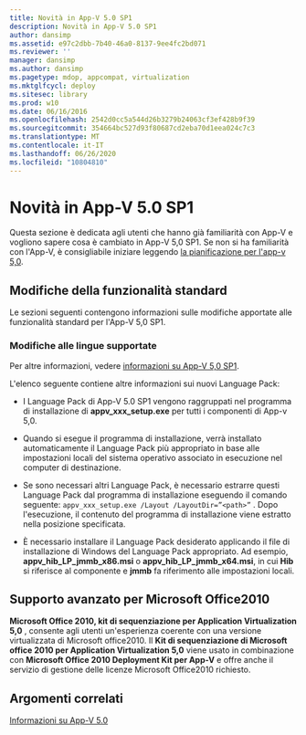 ```yaml
---
title: Novità in App-V 5.0 SP1
description: Novità in App-V 5.0 SP1
author: dansimp
ms.assetid: e97c2dbb-7b40-46a0-8137-9ee4fc2bd071
ms.reviewer: ''
manager: dansimp
ms.author: dansimp
ms.pagetype: mdop, appcompat, virtualization
ms.mktglfcycl: deploy
ms.sitesec: library
ms.prod: w10
ms.date: 06/16/2016
ms.openlocfilehash: 2542d0cc5a544d26b3279b24063cf3ef428b9f39
ms.sourcegitcommit: 354664bc527d93f80687cd2eba70d1eea024c7c3
ms.translationtype: MT
ms.contentlocale: it-IT
ms.lasthandoff: 06/26/2020
ms.locfileid: "10804810"
---
```

# Novità in App-V 5.0 SP1


Questa sezione è dedicata agli utenti che hanno già familiarità con App-V e vogliono sapere cosa è cambiato in App-V 5,0 SP1. Se non si ha familiarità con l'App-V, è consigliabile iniziare leggendo [la pianificazione per l'app-v 5,0](planning-for-app-v-50-rc.md).

## Modifiche della funzionalità standard


Le sezioni seguenti contengono informazioni sulle modifiche apportate alle funzionalità standard per l'App-V 5,0 SP1.

### Modifiche alle lingue supportate

Per altre informazioni, vedere [informazioni su App-V 5,0 SP1](about-app-v-50-sp1.md).

L'elenco seguente contiene altre informazioni sui nuovi Language Pack:

-   I Language Pack di App-V 5.0 SP1 vengono raggruppati nel programma di installazione di **appv\_xxx\_setup.exe** per tutti i componenti di App-v 5,0.

-   Quando si esegue il programma di installazione, verrà installato automaticamente il Language Pack più appropriato in base alle impostazioni locali del sistema operativo associato in esecuzione nel computer di destinazione.

-   Se sono necessari altri Language Pack, è necessario estrarre questi Language Pack dal programma di installazione eseguendo il comando seguente: `appv_xxx_setup.exe /Layout /LayoutDir=”<path>”` . Dopo l'esecuzione, il contenuto del programma di installazione viene estratto nella posizione specificata.

-   È necessario installare il Language Pack desiderato applicando il file di installazione di Windows del Language Pack appropriato. Ad esempio, **appv\_hib\_LP\_jmmb\_x86.msi** o **appv\_hib\_LP\_jmmb\_x64.msi**, in cui **Hib** si riferisce al componente e **jmmb** fa riferimento alle impostazioni locali.

## Supporto avanzato per Microsoft Office2010


**Microsoft Office 2010, kit di sequenziazione per Application Virtualization 5,0** , consente agli utenti un'esperienza coerente con una versione virtualizzata di Microsoft office2010. Il **Kit di sequenziazione di Microsoft office 2010 per Application Virtualization 5,0** viene usato in combinazione con **Microsoft Office 2010 Deployment Kit per App-V** e offre anche il servizio di gestione delle licenze Microsoft Office2010 richiesto.






## Argomenti correlati


[Informazioni su App-V 5.0](about-app-v-50.md)

 

 





